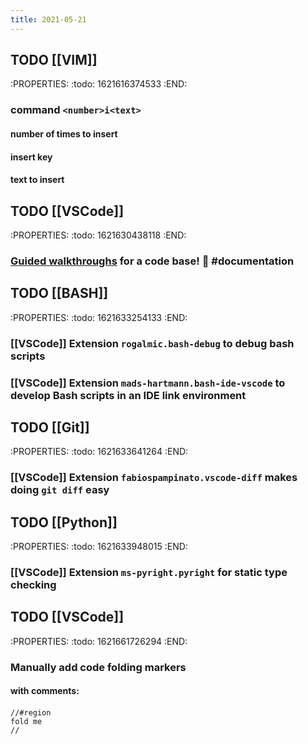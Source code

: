 ```yaml
---
title: 2021-05-21
---
```


## TODO [[VIM]]
:PROPERTIES:
:todo: 1621616374533
:END:
### command `<number>i<text>`
#### number of times to insert
#### insert key
#### text to insert
## TODO [[VSCode]]
:PROPERTIES:
:todo: 1621630438118
:END:
### [Guided walkthroughs](https://github.com/microsoft/codetour) for a code base! 🤯 #documentation
## TODO [[BASH]]
:PROPERTIES:
:todo: 1621633254133
:END:
### [[VSCode]] Extension `rogalmic.bash-debug` to debug bash scripts
### [[VSCode]] Extension `mads-hartmann.bash-ide-vscode` to develop Bash scripts in an IDE link environment
## TODO [[Git]]
:PROPERTIES:
:todo: 1621633641264
:END:
### [[VSCode]] Extension `fabiospampinato.vscode-diff` makes doing `git diff` easy
## TODO [[Python]]
:PROPERTIES:
:todo: 1621633948015
:END:
### [[VSCode]] Extension `ms-pyright.pyright` for static type checking
## TODO [[VSCode]]
:PROPERTIES:
:todo: 1621661726294
:END:
### Manually add code folding markers
#### with comments:
#### 
```
//#region
fold me
//
```
